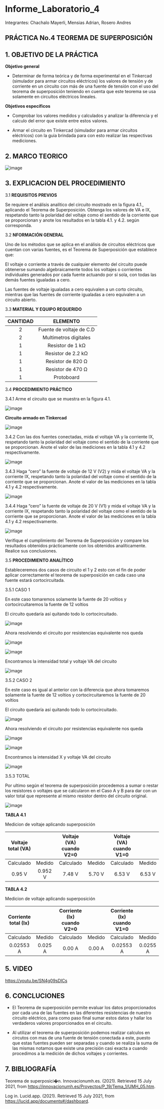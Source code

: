 # Informe_Laboratorio_4

Integrantes: Chachalo Mayerli, Mensias Adrian, Rosero Andres

## **PRÁCTICA No.4 TEOREMA DE SUPERPOSICIÓN**

## 1.  OBJETIVO DE LA PRÁCTICA

**Objetivo general** 

- Determinar de forma teórica y de forma experimental en el Tinkercad (simulador para armar circuitos eléctricos) los valores de tensión y de corriente en un circuito con más de una fuente de tensión con el uso del teorema de superposición teniendo en cuenta que este teorema se usa solamente en circuitos eléctricos lineales.

**Objetivos específicos**

- Comprobar los valores medidos y calculados y analizar la diferencia y el calculo del error que existe entre estos valores.

- Armar el circuito en Tinkercad (simulador para armar circuitos eléctricos) con la guia brindada para con esto realizar las respectivas mediciones.

## 2.  MARCO TEORICO

![image](https://user-images.githubusercontent.com/75383758/125713096-dcd89342-9c87-44a7-930e-84c5b8de4ceb.png)

## 3.  EXPLICACION DEL PROCEDIMIENTO 

3.1 **REQUISITOS PREVIOS**

Se requiere el análisis analítico del circuito mostrado en la figura 4.1., aplicando el
Teorema de Superposición. Obtenga los valores de VA e IX, respetando tanto la polaridad
del voltaje como el sentido de la corriente que se proporcionan y anote los resultados en
la tabla 4.1. y 4.2. según corresponda.

3.2 **NFORMACIÓN GENERAL**

Uno de los métodos que se aplica en el análisis de circuitos eléctricos que cuentan
con varias fuentes, es el Teorema de Superposición que establece que:

El voltaje o corriente a través de cualquier elemento del circuito puede obtenerse
sumando algebraicamente todos los voltajes o corrientes individuales generados por
cada fuente actuando por sí sola, con todas las demás fuentes igualadas a cero.

Las fuentes de voltaje igualadas a cero equivalen a un corto circuito, mientras que
las fuentes de corriente igualadas a cero equivalen a un circuito abierto.

 3.3 **MATERIAL Y EQUIPO REQUERIDO**

|**CANTIDAD**| **ELEMENTO**|
|:---: | :---: |
| 2 | Fuente de voltaje de C.D |
| 2 | Multimetros digitales |
| 1 | Resistor de 1 kΩ |
| 1 | Resistor de 2.2 kΩ |
| 1 | Resistor de 820 Ω |
| 1 | Resistor de 470 Ω |
| 1 | Protoboard |

3.4 **PROCEDIMIENTO PRÁCTICO**

3.4.1 Arme el circuito que se muestra en la figura 4.1.

![image](https://user-images.githubusercontent.com/85126275/125666869-90b25903-fa1c-40b2-ae7e-b20333a1acb4.png)

 **Circuito armado en Tinkercad**
 
![image](https://user-images.githubusercontent.com/85126275/125879796-bc0744c6-62db-4e0a-b1b7-b6bd1a9ec5e3.png)


3.4.2 Con las dos fuentes conectadas, mida el voltaje VA y la corriente IX, respetando
tanto la polaridad del voltaje como el sentido de la corriente que se proporcionan. Anote
el valor de las mediciones en la tabla 4.1 y 4.2 respectivamente.

![image](https://user-images.githubusercontent.com/85126275/125882812-288ed313-7f4f-4387-b63f-7f2adbb9e457.png)

3.4.3 Haga “cero” la fuente de voltaje de 12 V (V2) y mida el voltaje VA y la corriente
IX, respetando tanto la polaridad del voltaje como el sentido de la corriente que se
proporcionan. Anote el valor de las mediciones en la tabla 4.1 y 4.2 respectivamente.

![image](https://user-images.githubusercontent.com/85126275/125946047-00037ce5-7e93-44c3-8154-708fb72afec8.png)

3.4.4 Haga “cero” la fuente de voltaje de 20 V (V1) y mida el voltaje VA y la corriente
IX, respetando tanto la polaridad del voltaje como el sentido de la corriente que se
proporcionan. Anote el valor de las mediciones en la tabla 4.1 y 4.2 respectivamente.

![image](https://user-images.githubusercontent.com/85126275/125883285-837aeb5a-285f-4b9c-b3d8-72755c1cb5e2.png)

Verifique el cumplimiento del Teorema de Superposición y compare los
resultados obtenidos prácticamente con los obtenidos analíticamente. Realice sus
conclusiones.

3.5 **PROCEDIMIENTO ANALÍTICO**

Estableceremos dos casos de circuito el 1 y 2 esto con el fin de poder aplicar correctamente el teorema de superposición en cada caso una fuente estará cortocircuitada.

3.5.1 CASO 1

En este caso tomaremos solamente la fuente de 20 voltios y cortocircuitaremos la fuente de 12 voltios

El circuito quedaría así quitando todo lo cortocircuitado.

![image](https://user-images.githubusercontent.com/85209614/125944657-77c62df6-d595-46c7-a099-4ea2b240b677.png)

Ahora resolviendo el circuito por resistencias equivalente nos queda

![image](https://user-images.githubusercontent.com/85209614/125944729-10230e47-5c16-46b5-b474-271fd870a815.png)

![image](https://user-images.githubusercontent.com/85209614/125944758-efeac5d0-1867-4877-bbef-d1fd23fd81d6.png)

Encontramos la intensidad total y voltaje VA del circuito

![image](https://user-images.githubusercontent.com/85209614/125944827-ff1f848b-a8dd-4d35-838d-d9bf0971d077.png)

3.5.2 CASO 2

En este caso es igual al anterior con la diferencia que ahora tomaremos solamente la fuente de 12 voltios y cortocircuitaremos la fuente de 20 voltios

El circuito quedaría así quitando todo lo cortocircuitado.

![image](https://user-images.githubusercontent.com/85209614/125944929-e4f99f6f-bec5-4d29-9f48-95e4152ed81e.png)

Ahora resolviendo el circuito por resistencias equivalente nos queda

![image](https://user-images.githubusercontent.com/85209614/125944976-8ba81eb2-f4c5-4eda-ae00-985879aa047e.png)

![image](https://user-images.githubusercontent.com/85209614/125945006-b8808726-55ab-4a9b-a5c3-485523359ee7.png)

Encontramos la intensidad X y voltaje VA del circuito

![image](https://user-images.githubusercontent.com/85209614/125945073-8ede5dc4-1252-4f8b-a4b2-08f404e7b96d.png)

3.5.3 TOTAL

Por ultimo según el teorema de superposición procedemos a sumar o restar los resistores o voltajes que se calcularon en el Caso A y B para dar con un valor total que represente al mismo resistor dentro del circuito original.

![image](https://user-images.githubusercontent.com/85209614/125945175-df73b40c-05d4-46c4-98b9-c295531ba2a8.png)

**TABLA 4.1**

Medicion de voltaje aplicando superposición 

|**Voltaje total (VA)**|           | **Voltaje (VA) cuando V2=0** |            | **Voltaje (VA) cuando V1=0** |           |
|        :--:          |   :---:   |            :---:             |   :---:    |            :---:             |   :---:   |
|        Calculado     |   Medido  |          Calculado           |   Medido   |            Calculado         |   Medido  |  
|         0.95 V       |  0.952 V  |           7.48 V             |   5.70 V   |             6.53 V           |   6.53 V  | 
  


**TABLA 4.2**

Medicion de voltaje aplicando superposición 

|**Corriente total (Ix)**|           | **Corriente (Ix) cuando V2=0** |            | **Corriente (Ix) cuando V1=0** |           |
|        :--:            |   :---:   |            :---:               |   :---:    |            :---:               |   :---:   |
|        Calculado       |   Medido  |          Calculado             |   Medido   |            Calculado           |   Medido  |  
|        0.02553 A       |  0.025 A  |           0.00 A               |   0.00 A   |            0.02553 A           |  0.0255 A | 


## 5.  VIDEO

https://youtu.be/SN4g09sDlCs

## 6.  CONCLUCIONES 

- El Teorema de superposición permite evaluar los datos proporcionados por cada una de las fuentes en las diferentes resistencias de nuestro circuito eléctrico, para como paso final sumar estos datos y hallar los verdaderos valores proporcionados en el circuito.

- Al utilizar el teorema de superposición podemos realizar calculos en circutos con mas de una fuente de tensión conectada a este, puesto que estas fuentes pueden ser separadas y cuando se realiza la suma de las mismas notamos que existe una precisión casi exacta a cuando procedimos a la medición de dichos voltajes y corrientes.

## 7.  BIBLIOGRAFÍA

Teorema de superposici�n. Innovacionumh.es. (2021). Retrieved 15 July 2021, from https://innovacionumh.es/Proyectos/P_19/Tema_1/UMH_05.htm.

Log in. Lucid.app. (2021). Retrieved 15 July 2021, from https://lucid.app/documents#/dashboard.










